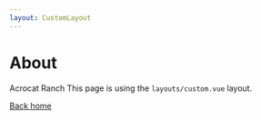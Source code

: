 ```yaml
---
layout: CustomLayout
---
```


# About
Acrocat Ranch
This page is using the `layouts/custom.vue` layout.

[Back home](/)
